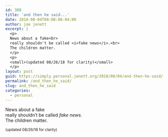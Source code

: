 ```yaml
---
id: 308
title: 'and then he said...'
date: 2018-08-04T08:08:08-04:00
author: joe jenett
excerpt: |
  <p>
  News about a fake<br>
  really shouldn't be called <i>fake news</i>.<br>
  The children matter.
  </p>
  <p>
  <small>(updated 08/26/18 for clarity)</small>
  </p>
layout: post
guid: https://simply.personal.jenett.org/2018/08/04/and-then-he-said/
permalink: /and_then_he_said/
slug: and_then_he_said
categories:
  - personal
---
```

News about a fake  
really shouldn’t be called _fake news_.  
The children matter. 

<small>(updated 08/26/18 for clarity)</small>